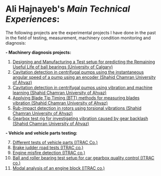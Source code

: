 # **Ali Hajnayeb**'s _Main Technical Experiences_:
The following projects are the experimental projects I have done in the past in the field of testing, measurement, machinery condition monitoring and diagnosis:

**- Machinery diagnosis projects:**
1) [Designing and Manufacturing a Test setup for predicting the Remaining Useful Life of ball bearings (University of Calgary)](https://github.com/hajnayeb/RUL/tree/main)
2) [Cavitation detection in centrifugal pumps using the instantaneous angular speed of a pump using an encoder (Shahid Chamran University of Ahvaz)](https://github.com/hajnayeb/IAS-Cav/tree/main)
3) [Cavitation detection in centrifugal pumps using vibration and machine learning (Shahid Chamran University of Ahvaz)](https://github.com/hajnayeb/Vib-Cav)
4) [Applying Blade Tip Timing (BTT) methods for measuring blades vibration (Shahid Chamran University of Ahvaz)](https://github.com/hajnayeb/BTT)
5) [Rub-impact detection in rotors using torsional vibrations (Shahid Chamran University of Ahvaz)](https://github.com/hajnayeb/Rub-Impact)
6) [Gearbox test rig for investigating vibration caused by gear backlash (Shahid Chamran University of Ahvaz)](https://github.com/hajnayeb/gearbox)

**- Vehicle and vehicle parts testing:**

7) [Different tests of vehicle parts (ITRAC Co.)](https://github.com/hajnayeb/Tests/)
8) [Brake judder road tests (ITRAC co.)](https://github.com/hajnayeb/Judder)
9) [Engine misfire detection (ITRAC co.)](https://github.com/hajnayeb/Engine)
10) [Ball and roller bearing test setup for car gearbox quality control (ITRAC co.)](https://github.com/hajnayeb/Bearing)
11) [Modal analysis of an engine block (ITRAC co.)]([https://github.com/hajnayeb/enginemodal])
